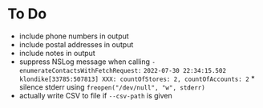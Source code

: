 #  To Do

- include phone numbers in output
- include postal addresses in output
- include notes in output
- suppress NSLog message when calling `-enumerateContactsWithFetchRequest:`
        `2022-07-30 22:34:15.502 klondike[33785:507813] XXX: countOfStores: 2, countOfAccounts: 2`
        * silence stderr using `freopen("/dev/null", "w", stderr)`
- actually write CSV to file if `--csv-path` is given
